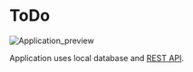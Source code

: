 # ToDo
![Application_preview](https://postimg.cc/xqf6HJBW)

Application uses local database and [REST API](https://documenter.getpostman.com/view/8858534/SW7dX7JG).
